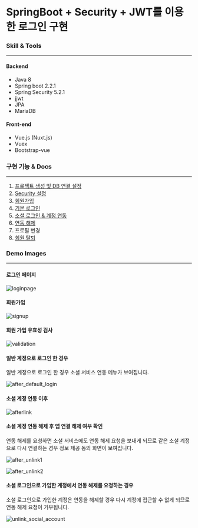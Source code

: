 # SpringBoot + Security + JWT를 이용한 로그인 구현

### Skill & Tools

---

#### Backend

- Java 8
- Spring boot 2.2.1
- Spring Security 5.2.1
- jjwt
- JPA
- MariaDB



#### Front-end

- Vue.js (Nuxt.js)
- Vuex
- Bootstrap-vue



### 구현 기능 & Docs

---

1. [프로젝트 생성 및 DB 연결 설정](docs/Init.md)
2. [Security 설정](docs/Security.md)
3. [회원가입](docs/Signup.md)
4. [기본 로그인](docs/Login.md)
5. [소셜 로그인 & 계정 연동](docs/Social.md)
6. [연동 해제](docs/Unlink.md)
7. 프로필 변경
8. [회원 탈퇴](docs/Withdraw.md)



### Demo Images

---

#### 로그인 페이지

![loginpage](Readme.assets/loginpage.png)



#### 회원가입

![signup](Readme.assets/signup.png)



#### 회원 가입 유효성 검사

![validation](Readme.assets/validation.png)



#### 일반 계정으로 로그인 한 경우 

일반 계정으로 로그인 한 경우 소셜 서비스 연동 메뉴가 보여집니다.

![after_default_login](Readme.assets/after_default_login.png)



#### 소셜 계정 연동 이후

![afterlink](Readme.assets/afterlink.png)



#### 소셜 계정 연동 해제 후 앱 연결 해제 여부 확인

연동 해제를 요청하면 소셜 서비스에도 연동 해제 요청을 보내게 되므로 같은 소셜 계정으로 다시 연결하는 경우 정보 제공 동의 화면이 보여집니다.

![after_unlink1](Readme.assets/after_unlink1.png)

![after_unlink2](Readme.assets/after_unlink2.png)



#### 소셜 로그인으로 가입한 계정에서 연동 해제를 요청하는 경우

소셜 로그인으로 가입한 계정은 연동을 해제할 경우 다시 계정에 접근할 수 없게 되므로 연동 해제 요청이 거부됩니다.

![unlink_social_account](Readme.assets/unlink_social_account.png)

